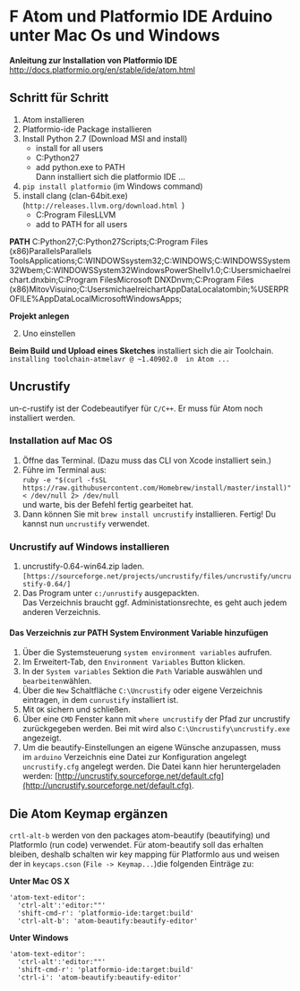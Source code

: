 # F Atom und Platformio IDE Arduino unter Mac Os und Windows
**Anleitung zur Installation von Platformio IDE**
	http://docs.platformio.org/en/stable/ide/atom.html

## Schritt für Schritt
1. Atom installieren
2. Platformio-ide Package installieren
3. Install Python 2.7 (Download MSI and install)  
	- install for all users  
	- C:Python27  
	- add python.exe to PATH  
	Dann installiert sich die platformio IDE ...
4. `pip install platformio` (im Windows command)
5. install clang (clan-64bit.exe) (`http://releases.llvm.org/download.html `)  
	- C:Program FilesLLVM  
	- add to PATH for all users

**PATH**
C:Python27;C:Python27Scripts;C:Program Files (x86)ParallelsParallels ToolsApplications;C:WINDOWSsystem32;C:WINDOWS;C:WINDOWSSystem32Wbem;C:WINDOWSSystem32WindowsPowerShellv1.0;C:Usersmichaelreichart.dnxbin;C:Program FilesMicrosoft DNXDnvm;C:Program Files (x86)MitovVisuino;C:UsersmichaelreichartAppDataLocalatombin;%USERPROFILE%AppDataLocalMicrosoftWindowsApps;

**Projekt anlegen**

2. Uno einstellen

**Beim Build und Upload eines Sketches** installiert sich die air Toolchain. `installing toolchain-atmelavr @ ~1.40902.0  in Atom ...`

## Uncrustify

un-c-rustify ist der Codebeautifyer für `C/C++`. Er muss für Atom noch installiert werden.

### Installation auf Mac OS

1. Öffne das Terminal. (Dazu muss das CLI von Xcode installiert sein.)
2. Führe im Terminal aus:  
	`ruby -e "$(curl -fsSL https://raw.githubusercontent.com/Homebrew/install/master/install)" < /dev/null 2> /dev/null`  
	und warte, bis der Befehl fertig gearbeitet hat.
3. Dann können Sie mit `brew install uncrustify` installieren. Fertig! Du kannst nun `uncrustify` verwendet.

### Uncrustify auf Windows installieren

1. uncrustify-0.64-win64.zip laden. `[https://sourceforge.net/projects/uncrustify/files/uncrustify/uncrustify-0.64/]`
2. Das Program unter `c:/unrustify` ausgepackten.   
	Das Verzeichnis braucht ggf. Administationsrechte, es geht auch jedem anderen Verzeichnis.

#### Das Verzeichnis zur PATH System Environment Variable hinzufügen

1. Über die Systemsteuerung `system environment variables` aufrufen.
2. Im Erweitert-Tab, den `Environment Variables` Button klicken.
3. In der `System variables` Sektion die `Path` Variable auswählen und `bearbeiten`wählen.
4. Über die `New` Schaltfläche `C:\Uncrustify` oder eigene Verzeichnis eintragen, in dem `cunrustify` installiert ist.
5. Mit `OK` sichern und schließen.
6. Über eine  `CMD` Fenster kann mit `where uncrustify` der Pfad zur uncrustify zurückgegeben werden. Bei mit wird also `C:\Uncrustify\uncrustify.exe` angezeigt.
7. Um die beautify-Einstellungen an eigene Wünsche anzupassen, muss im `arduino` Verzeichnis eine Datei zur Konfiguration angelegt `uncrustify.cfg` angelegt werden. Die Datei kann hier heruntergeladen werden: [http://uncrustify.sourceforge.net/default.cfg](http://uncrustify.sourceforge.net/default.cfg).

## Die Atom Keymap ergänzen

`crtl-alt-b` werden von den packages atom-beautify (beautifying) und PlatformIo (run code) verwendet. Für atom-beautify soll das erhalten bleiben, deshalb schalten wir key mapping für PlatformIo aus und weisen der in `keycaps.cson`  (`File -> Keymap...`)die folgenden Einträge zu:

**Unter Mac OS X**

	'atom-text-editor':
	  'ctrl-alt':'editor:""'
	  'shift-cmd-r': 'platformio-ide:target:build'
	  'ctrl-alt-b':	'atom-beautify:beautify-editor'

**Unter Windows**

	'atom-text-editor':
	  'ctrl-alt':'editor:""'
	  'shift-cmd-r': 'platformio-ide:target:build'
	  'ctrl-i':	'atom-beautify:beautify-editor'
	
